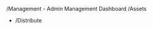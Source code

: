 /Management                 - Admin Management Dashboard
/Assets                     
- /Distribute           